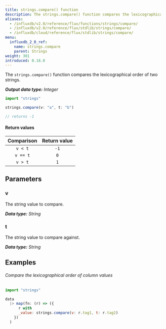```yaml
---
title: strings.compare() function
description: The strings.compare() function compares the lexicographical order of two strings.
aliases:
  - /influxdb/v2.0/reference/flux/functions/strings/compare/
  - /influxdb/v2.0/reference/flux/stdlib/strings/compare/
  - /influxdb/cloud/reference/flux/stdlib/strings/compare/
menu:
  influxdb_2_0_ref:
    name: strings.compare
    parent: Strings
weight: 301
introduced: 0.18.0
---
```


The `strings.compare()` function compares the lexicographical order of two strings.

_**Output data type:** Integer_

```js
import "strings"

strings.compare(v: "a", t: "b")

// returns -1
```

#### Return values
| Comparison | Return value |
|:----------:|:------------:|
| `v < t`    | `-1`         |
| `v == t`   | `0`          |
| `v > t`    | `1`          |

## Parameters

### v
The string value to compare.

_**Data type:** String_

### t
The string value to compare against.

_**Data type:** String_

## Examples

###### Compare the lexicographical order of column values
```js
import "strings"

data
  |> map(fn: (r) => ({
      r with
      _value: strings.compare(v: r.tag1, t: r.tag2)
    })
  )  
```
